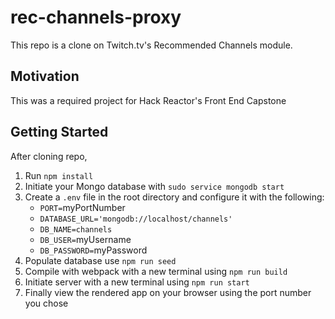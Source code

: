 # rec-channels-proxy
This repo is a clone on Twitch.tv's Recommended Channels module.

## Motivation
This was a required project for Hack Reactor's Front End Capstone

## Getting Started
After cloning repo,
1. Run `npm install`
2. Initiate your Mongo database with `sudo service mongodb start`
3. Create a `.env` file in the root directory and configure it with the following:
    * `PORT=`myPortNumber
    * `DATABASE_URL='mongodb://localhost/channels'`
    * `DB_NAME=channels`
    * `DB_USER=`myUsername
    * `DB_PASSWORD=`myPassword
4. Populate database use `npm run seed`
5. Compile with webpack with a new terminal using `npm run build`
6. Initiate server with a new terminal using `npm run start`
7. Finally view the rendered app on your browser using the port number you chose
